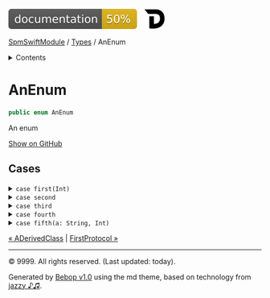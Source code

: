 <!--
Bebop simple MD theme
Copyright 2020 Bebop Authors
Licensed under MIT (https://github.com/johnfairh/Bebop/blob/master/LICENSE)
-->
![50%](../badge.svg)
[![Open in Dash](../img/dash.svg)](dash-feed://https%3A%2F%2Fwww%2Egoogle%2Ecom%2F)


[SpmSwiftModule](../index.md)
 / [Types](../types.md?swift) / AnEnum


<details>
<summary>Contents</summary>


[Types](../types.md?swift)

  * [ABaseClass](../types/abaseclass.md?swift)


  * [ADerivedClass](../types/aderivedclass.md?swift)


  * AnEnum


  * [FirstProtocol](../types/firstprotocol1.md?swift)


  * [GenericBase](../types/genericbase.md?swift)


  * [Nop](../types/nop.md?swift)


  * [PropertyWrapperClient](../types/propertywrapperclient.md?swift)


  * [SecondProtocol](../types/secondprotocol.md?swift)


  * [SpmSwiftModule](../types/spmswiftmodule.md?swift)

    * [Nested1](../types/spmswiftmodule/nested1.md?swift)

    * [Nested2](../types/spmswiftmodule.md?swift#nested2)


  * [T](../types.md?swift#t1)



[Functions](../functions.md?swift)

  * [deprecatedFunction(callback:)](../functions.md?swift#deprecatedfunctioncallback)


  * [functionA(arg1:_:arg3:)](../functions.md?swift#functionaarg1_arg3)



[Operators](../operators.md?swift)

  * [+(T, T)](../operators.md?swift#t-t)



[Extensions](../extensions.md?swift)

  * [Collection](../extensions/collection.md?swift)


  * [String.Element](../extensions/stringelement.md?swift)





</details>

# AnEnum



``` swift
public enum AnEnum
```










An enum












[Show on GitHub](https://www.bbc.co.uk//Sources/SpmSwiftModule/SpmSwiftModule.swift#L35-L44)



## Cases









<details>
<summary><code>case first(Int)</code></summary>








First case






#### Declaration

``` swift
case first(Int)
```











[Show on GitHub](https://www.bbc.co.uk//Sources/SpmSwiftModule/SpmSwiftModule.swift#L37)
</details>









<details>
<summary><code>case second</code></summary>








Second case






#### Declaration

``` swift
case second
```











[Show on GitHub](https://www.bbc.co.uk//Sources/SpmSwiftModule/SpmSwiftModule.swift#L39)
</details>









<details>
<summary><code>case third</code></summary>








Third & Fourth cases - [`second`](../types/anenum.md#second)






#### Declaration

``` swift
case third
```











[Show on GitHub](https://www.bbc.co.uk//Sources/SpmSwiftModule/SpmSwiftModule.swift#L41)
</details>









<details>
<summary><code>case fourth</code></summary>








Third & Fourth cases - [`second`](../types/anenum.md#second)






#### Declaration

``` swift
case fourth
```











[Show on GitHub](https://www.bbc.co.uk//Sources/SpmSwiftModule/SpmSwiftModule.swift#L41)
</details>









<details>
<summary><code>case fifth(a: String, Int)</code></summary>








Fifth case






#### Declaration

``` swift
case fifth(a: String, _: Int)
```











[Show on GitHub](https://www.bbc.co.uk//Sources/SpmSwiftModule/SpmSwiftModule.swift#L43)
</details>





[&laquo; ADerivedClass](../types/aderivedclass.md?swift) | [FirstProtocol &raquo;](../types/firstprotocol1.md?swift)


-----
&copy; 9999. All rights reserved. (Last updated: today).


Generated by [Bebop v1.0](https://github.com/johnfairh/Bebop)
using the md theme, based on technology from
[jazzy ♪♫](https://github.com/realm/jazzy).


